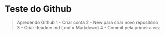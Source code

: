 <h1>Teste do Github</h1>

> Apredendo Github
1 - Criar conta
2 - New para criar novo repositório
3 - Criar Readme.md (.md = Markdown)
4 - Commit pela primeira vez

